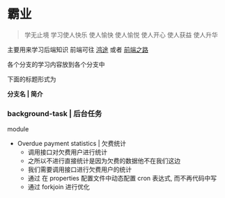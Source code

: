# 霸业

> 学无止境 学习使人快乐 使人愉快 使人愉悦 使人开心 使人获益 使人升华

主要用来学习后端知识 前端可往 [鸿途](https://github.com/HongXiaoHong/hongtu) 或者 [前端之路](https://github.com/HongXiaoHong/front_road)

各个分支的学习内容放到各个分支中

下面的标题形式为

**分支名 | 简介**

### background-task | 后台任务

module

- Overdue payment statistics | 欠费统计
  - 调用接口对欠费用户进行统计
  - 之所以不进行直接统计是因为欠费的数据他不在我们这边
  - 我们需要调用接口进行欠费用户的统计
  - 通过 在 properties 配置文件中动态配置 cron 表达式, 而不再代码中写
  - 通过 forkjoin 进行优化